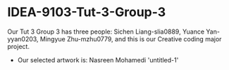 # IDEA-9103-Tut-3-Group-3
Our Tut 3 Group 3 has three people: Sichen Liang-slia0889, Yuance Yan-yyan0203, Mingyue Zhu-mzhu0779, and this is our Creative coding major project.
* Our selected artwork is: Nasreen Mohamedi 'untitled-1'